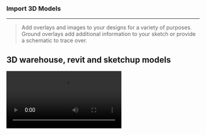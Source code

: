 ### Import 3D Models
---
   > Add overlays and images to your designs for a variety of purposes. Ground overlays add additional information to your sketch or provide a schematic to trace over. 


3D warehouse, revit and sketchup models
---

<video style = "min-width=100%; min-height=100%; width = auto; height = auto;" controls>
  <source src="Videos/Import 3D model.mp4" type="video/mp4">
</video>